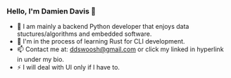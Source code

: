 ### Hello, I'm Damien Davis 👋

- 🔭 I am mainly a backend Python developer that enjoys data stuctures/algorithms and embedded software.
- 🌱 I'm in the process of learning Rust for CLI development.
- 📫 Contact me at: ddswoosh@gmail.com or click my linked in hyperlink in under my bio.
- ⚡ I will deal with UI only if I have to.

